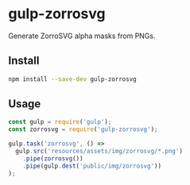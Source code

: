 # gulp-zorrosvg

Generate ZorroSVG alpha masks from PNGs.

## Install

```bash
npm install --save-dev gulp-zorrosvg
```

## Usage

```js
const gulp = require('gulp');
const zorrosvg = require('gulp-zorrosvg');

gulp.task('zorrosvg', () =>
  gulp.src('resources/assets/img/zorrosvg/*.png')
    .pipe(zorrosvg())
    .pipe(gulp.dest('public/img/zorrosvg'))
);
```
